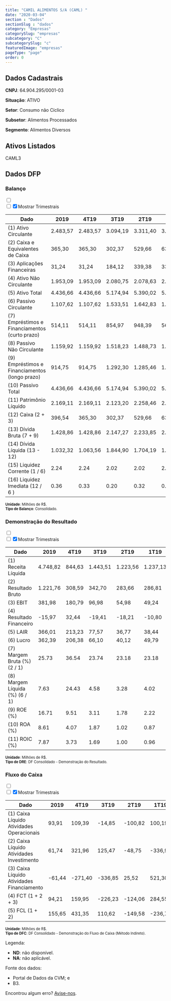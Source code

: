 ```yaml
---  
title: "CAMIL ALIMENTOS S/A (CAML) "  
date: "2020-03-04"  
section : "Dados"  
sectionSlug : "dados"  
category: "Empresas"  
categorySlug: "empresas"  
subcategory: "C"  
subcategorySlug: "c"  
featuredImage: "empresas"  
pageType: "page"  
order: 0  
---
```



## Dados Cadastrais


**CNPJ**: 64.904.295/0001-03

**Situação**: ATIVO

**Setor**: Consumo não Cíclico

**Subsetor**: Alimentos Processados

**Segmento**: Alimentos Diversos


## Ativos Listados


CAML3 


## Dados DFP

### Balanço
  
<input type='checkbox' class='toggleCommand' id='toggleBalanco' name='toggleBalanco'>  
<div class='filter-group-balanco'>  
<div class='check_button_balanco'>  
<label for='toggleBalanco'>  
<input type='checkbox' data-filter-col='trimBalanco'><input type='checkbox' data-filter-col='trimBalanco' checked><span>Mostrar Trimestrais</span>  
</label>  
</div>  
</div>  
<div class='overflow balancoTableWrapper'>  
<table class='balancoTable'>  
<thead>  
<tr>  
<th class='dataHeader fixedLeftColumn'>Dado</th>  
<th>2019</th>  
<th class='trimHeader' data-col='trimBalanco'>4T19</th>  
<th class='trimHeader' data-col='trimBalanco'>3T19</th>  
<th class='trimHeader' data-col='trimBalanco'>2T19</th>  
<th class='trimHeader' data-col='trimBalanco'>1T19</th>  
<th>2018</th>  
<th class='trimHeader' data-col='trimBalanco'>4T18</th>  
<th class='trimHeader' data-col='trimBalanco'>3T18</th>  
<th class='trimHeader' data-col='trimBalanco'>2T18</th>  
<th class='trimHeader' data-col='trimBalanco'>1T18</th>  
<th>2017</th>  
<th class='trimHeader' data-col='trimBalanco'>4T17</th>  
<th class='trimHeader' data-col='trimBalanco'>3T17</th>  
<th class='trimHeader' data-col='trimBalanco'>2T17</th>  
<th class='trimHeader' data-col='trimBalanco'>1T17</th>  
<th>2016</th>  
<th class='trimHeader' data-col='trimBalanco'>4T16</th>  
<th class='trimHeader' data-col='trimBalanco'>3T16</th>  
<th class='trimHeader' data-col='trimBalanco'>2T16</th>  
<th class='trimHeader' data-col='trimBalanco'>1T16</th>  
</tr>  
</thead>  
<tbody>  
<tr>  
<td class='leftAlignCell rowDescription fixedLeftColumn'>(1) Ativo Circulante</td>  
<td>2.483,57</td>  
<td data-col='trimBalanco' class='trimData'>2.483,57</td>  
<td data-col='trimBalanco' class='trimData'>3.094,19</td>  
<td data-col='trimBalanco' class='trimData'>3.311,40</td>  
<td data-col='trimBalanco' class='trimData'>3.604,43</td>  
<td>2.291,11</td>  
<td data-col='trimBalanco' class='trimData'>2.291,11</td>  
<td data-col='trimBalanco' class='trimData'>2.769,37</td>  
<td data-col='trimBalanco' class='trimData'>2.797,39</td>  
<td data-col='trimBalanco' class='trimData'>2.868,59</td>  
<td>2.379,83</td>  
<td data-col='trimBalanco' class='trimData'>2.379,83</td>  
<td data-col='trimBalanco' class='trimData'>2.206,25</td>  
<td data-col='trimBalanco' class='trimData'>2.331,31</td>  
<td data-col='trimBalanco' class='trimData'>2.489,29</td>  
<td>ND</td>  
<td data-col='trimBalanco' class='trimData'>ND</td>  
<td data-col='trimBalanco' class='trimData'>2.379,83</td>  
<td data-col='trimBalanco' class='trimData'>2.379,83</td>  
<td data-col='trimBalanco' class='trimData'>2.379,83</td>  
</tr>  
<tr>  
<td class='leftAlignCell rowDescription fixedLeftColumn'>(2) Caixa e Equivalentes de Caixa</td>  
<td>365,30</td>  
<td data-col='trimBalanco' class='trimData'>365,30</td>  
<td data-col='trimBalanco' class='trimData'>302,37</td>  
<td data-col='trimBalanco' class='trimData'>529,66</td>  
<td data-col='trimBalanco' class='trimData'>630,72</td>  
<td>276,47</td>  
<td data-col='trimBalanco' class='trimData'>276,47</td>  
<td data-col='trimBalanco' class='trimData'>222,63</td>  
<td data-col='trimBalanco' class='trimData'>369,10</td>  
<td data-col='trimBalanco' class='trimData'>572,27</td>  
<td>139,70</td>  
<td data-col='trimBalanco' class='trimData'>139,70</td>  
<td data-col='trimBalanco' class='trimData'>187,43</td>  
<td data-col='trimBalanco' class='trimData'>202,19</td>  
<td data-col='trimBalanco' class='trimData'>268,62</td>  
<td>ND</td>  
<td data-col='trimBalanco' class='trimData'>ND</td>  
<td data-col='trimBalanco' class='trimData'>139,70</td>  
<td data-col='trimBalanco' class='trimData'>139,70</td>  
<td data-col='trimBalanco' class='trimData'>139,70</td>  
</tr>  
<tr>  
<td class='leftAlignCell rowDescription fixedLeftColumn'>(3) Aplicações Financeiras</td>  
<td>31,24</td>  
<td data-col='trimBalanco' class='trimData'>31,24</td>  
<td data-col='trimBalanco' class='trimData'>184,12</td>  
<td data-col='trimBalanco' class='trimData'>339,38</td>  
<td data-col='trimBalanco' class='trimData'>334,98</td>  
<td>406,31</td>  
<td data-col='trimBalanco' class='trimData'>406,31</td>  
<td data-col='trimBalanco' class='trimData'>238,61</td>  
<td data-col='trimBalanco' class='trimData'>296,80</td>  
<td data-col='trimBalanco' class='trimData'>153,38</td>  
<td>470,68</td>  
<td data-col='trimBalanco' class='trimData'>470,68</td>  
<td data-col='trimBalanco' class='trimData'>204,55</td>  
<td data-col='trimBalanco' class='trimData'>184,71</td>  
<td data-col='trimBalanco' class='trimData'>21,76</td>  
<td>ND</td>  
<td data-col='trimBalanco' class='trimData'>ND</td>  
<td data-col='trimBalanco' class='trimData'>470,68</td>  
<td data-col='trimBalanco' class='trimData'>470,68</td>  
<td data-col='trimBalanco' class='trimData'>470,68</td>  
</tr>  
<tr>  
<td class='leftAlignCell rowDescription fixedLeftColumn'>(4) Ativo Não Circulante</td>  
<td>1.953,09</td>  
<td data-col='trimBalanco' class='trimData'>1.953,09</td>  
<td data-col='trimBalanco' class='trimData'>2.080,75</td>  
<td data-col='trimBalanco' class='trimData'>2.078,63</td>  
<td data-col='trimBalanco' class='trimData'>2.047,11</td>  
<td>1.490,06</td>  
<td data-col='trimBalanco' class='trimData'>1.490,06</td>  
<td data-col='trimBalanco' class='trimData'>1.547,90</td>  
<td data-col='trimBalanco' class='trimData'>1.597,35</td>  
<td data-col='trimBalanco' class='trimData'>1.558,60</td>  
<td>1.450,81</td>  
<td data-col='trimBalanco' class='trimData'>1.450,81</td>  
<td data-col='trimBalanco' class='trimData'>1.463,20</td>  
<td data-col='trimBalanco' class='trimData'>1.451,73</td>  
<td data-col='trimBalanco' class='trimData'>1.455,63</td>  
<td>ND</td>  
<td data-col='trimBalanco' class='trimData'>ND</td>  
<td data-col='trimBalanco' class='trimData'>1.450,81</td>  
<td data-col='trimBalanco' class='trimData'>1.450,81</td>  
<td data-col='trimBalanco' class='trimData'>1.450,81</td>  
</tr>  
<tr>  
<td class='leftAlignCell rowDescription fixedLeftColumn'>(5) Ativo Total</td>  
<td>4.436,66</td>  
<td data-col='trimBalanco' class='trimData'>4.436,66</td>  
<td data-col='trimBalanco' class='trimData'>5.174,94</td>  
<td data-col='trimBalanco' class='trimData'>5.390,02</td>  
<td data-col='trimBalanco' class='trimData'>5.651,54</td>  
<td>3.781,17</td>  
<td data-col='trimBalanco' class='trimData'>3.781,17</td>  
<td data-col='trimBalanco' class='trimData'>4.317,28</td>  
<td data-col='trimBalanco' class='trimData'>4.394,73</td>  
<td data-col='trimBalanco' class='trimData'>4.427,18</td>  
<td>3.830,64</td>  
<td data-col='trimBalanco' class='trimData'>3.830,64</td>  
<td data-col='trimBalanco' class='trimData'>3.669,45</td>  
<td data-col='trimBalanco' class='trimData'>3.783,05</td>  
<td data-col='trimBalanco' class='trimData'>3.944,93</td>  
<td>ND</td>  
<td data-col='trimBalanco' class='trimData'>ND</td>  
<td data-col='trimBalanco' class='trimData'>3.830,64</td>  
<td data-col='trimBalanco' class='trimData'>3.830,64</td>  
<td data-col='trimBalanco' class='trimData'>3.830,64</td>  
</tr>  
<tr>  
<td class='leftAlignCell rowDescription fixedLeftColumn'>(6) Passivo Circulante</td>  
<td>1.107,62</td>  
<td data-col='trimBalanco' class='trimData'>1.107,62</td>  
<td data-col='trimBalanco' class='trimData'>1.533,51</td>  
<td data-col='trimBalanco' class='trimData'>1.642,83</td>  
<td data-col='trimBalanco' class='trimData'>1.652,74</td>  
<td>659,79</td>  
<td data-col='trimBalanco' class='trimData'>659,79</td>  
<td data-col='trimBalanco' class='trimData'>920,33</td>  
<td data-col='trimBalanco' class='trimData'>1.043,07</td>  
<td data-col='trimBalanco' class='trimData'>1.198,17</td>  
<td>1.410,37</td>  
<td data-col='trimBalanco' class='trimData'>1.410,37</td>  
<td data-col='trimBalanco' class='trimData'>669,40</td>  
<td data-col='trimBalanco' class='trimData'>1.038,04</td>  
<td data-col='trimBalanco' class='trimData'>1.623,65</td>  
<td>ND</td>  
<td data-col='trimBalanco' class='trimData'>ND</td>  
<td data-col='trimBalanco' class='trimData'>1.410,37</td>  
<td data-col='trimBalanco' class='trimData'>1.410,37</td>  
<td data-col='trimBalanco' class='trimData'>1.410,37</td>  
</tr>  
<tr>  
<td class='leftAlignCell rowDescription fixedLeftColumn'>(7) Empréstimos e Financiamentos (curto prazo)</td>  
<td>514,11</td>  
<td data-col='trimBalanco' class='trimData'>514,11</td>  
<td data-col='trimBalanco' class='trimData'>854,97</td>  
<td data-col='trimBalanco' class='trimData'>948,39</td>  
<td data-col='trimBalanco' class='trimData'>569,52</td>  
<td>159,88</td>  
<td data-col='trimBalanco' class='trimData'>159,88</td>  
<td data-col='trimBalanco' class='trimData'>275,90</td>  
<td data-col='trimBalanco' class='trimData'>362,23</td>  
<td data-col='trimBalanco' class='trimData'>229,77</td>  
<td>780,17</td>  
<td data-col='trimBalanco' class='trimData'>780,17</td>  
<td data-col='trimBalanco' class='trimData'>179,31</td>  
<td data-col='trimBalanco' class='trimData'>471,48</td>  
<td data-col='trimBalanco' class='trimData'>608,40</td>  
<td>ND</td>  
<td data-col='trimBalanco' class='trimData'>ND</td>  
<td data-col='trimBalanco' class='trimData'>780,17</td>  
<td data-col='trimBalanco' class='trimData'>780,17</td>  
<td data-col='trimBalanco' class='trimData'>780,17</td>  
</tr>  
<tr>  
<td class='leftAlignCell rowDescription fixedLeftColumn'>(8) Passivo Não Circulante</td>  
<td>1.159,92</td>  
<td data-col='trimBalanco' class='trimData'>1.159,92</td>  
<td data-col='trimBalanco' class='trimData'>1.518,23</td>  
<td data-col='trimBalanco' class='trimData'>1.488,73</td>  
<td data-col='trimBalanco' class='trimData'>1.760,02</td>  
<td>1.300,29</td>  
<td data-col='trimBalanco' class='trimData'>1.300,29</td>  
<td data-col='trimBalanco' class='trimData'>1.305,76</td>  
<td data-col='trimBalanco' class='trimData'>1.309,09</td>  
<td data-col='trimBalanco' class='trimData'>1.308,66</td>  
<td>1.059,55</td>  
<td data-col='trimBalanco' class='trimData'>1.059,55</td>  
<td data-col='trimBalanco' class='trimData'>1.179,04</td>  
<td data-col='trimBalanco' class='trimData'>1.369,06</td>  
<td data-col='trimBalanco' class='trimData'>979,78</td>  
<td>ND</td>  
<td data-col='trimBalanco' class='trimData'>ND</td>  
<td data-col='trimBalanco' class='trimData'>1.059,55</td>  
<td data-col='trimBalanco' class='trimData'>1.059,55</td>  
<td data-col='trimBalanco' class='trimData'>1.059,55</td>  
</tr>  
<tr>  
<td class='leftAlignCell rowDescription fixedLeftColumn'>(9) Empréstimos e Financiamentos (longo prazo)</td>  
<td>914,75</td>  
<td data-col='trimBalanco' class='trimData'>914,75</td>  
<td data-col='trimBalanco' class='trimData'>1.292,30</td>  
<td data-col='trimBalanco' class='trimData'>1.285,46</td>  
<td data-col='trimBalanco' class='trimData'>1.547,38</td>  
<td>1.125,81</td>  
<td data-col='trimBalanco' class='trimData'>1.125,81</td>  
<td data-col='trimBalanco' class='trimData'>1.110,05</td>  
<td data-col='trimBalanco' class='trimData'>1.129,02</td>  
<td data-col='trimBalanco' class='trimData'>1.132,80</td>  
<td>877,12</td>  
<td data-col='trimBalanco' class='trimData'>877,12</td>  
<td data-col='trimBalanco' class='trimData'>990,70</td>  
<td data-col='trimBalanco' class='trimData'>1.164,68</td>  
<td data-col='trimBalanco' class='trimData'>789,82</td>  
<td>ND</td>  
<td data-col='trimBalanco' class='trimData'>ND</td>  
<td data-col='trimBalanco' class='trimData'>877,12</td>  
<td data-col='trimBalanco' class='trimData'>877,12</td>  
<td data-col='trimBalanco' class='trimData'>877,12</td>  
</tr>  
<tr>  
<td class='leftAlignCell rowDescription fixedLeftColumn'>(10) Passivo Total</td>  
<td>4.436,66</td>  
<td data-col='trimBalanco' class='trimData'>4.436,66</td>  
<td data-col='trimBalanco' class='trimData'>5.174,94</td>  
<td data-col='trimBalanco' class='trimData'>5.390,02</td>  
<td data-col='trimBalanco' class='trimData'>5.651,54</td>  
<td>3.781,17</td>  
<td data-col='trimBalanco' class='trimData'>3.781,17</td>  
<td data-col='trimBalanco' class='trimData'>4.317,28</td>  
<td data-col='trimBalanco' class='trimData'>4.394,73</td>  
<td data-col='trimBalanco' class='trimData'>4.427,18</td>  
<td>3.830,64</td>  
<td data-col='trimBalanco' class='trimData'>3.830,64</td>  
<td data-col='trimBalanco' class='trimData'>3.669,45</td>  
<td data-col='trimBalanco' class='trimData'>3.783,05</td>  
<td data-col='trimBalanco' class='trimData'>3.944,93</td>  
<td>ND</td>  
<td data-col='trimBalanco' class='trimData'>ND</td>  
<td data-col='trimBalanco' class='trimData'>3.830,64</td>  
<td data-col='trimBalanco' class='trimData'>3.830,64</td>  
<td data-col='trimBalanco' class='trimData'>3.830,64</td>  
</tr>  
<tr>  
<td class='leftAlignCell rowDescription fixedLeftColumn'>(11) Patrimônio Líquido</td>  
<td>2.169,11</td>  
<td data-col='trimBalanco' class='trimData'>2.169,11</td>  
<td data-col='trimBalanco' class='trimData'>2.123,20</td>  
<td data-col='trimBalanco' class='trimData'>2.258,46</td>  
<td data-col='trimBalanco' class='trimData'>2.238,77</td>  
<td>1.821,10</td>  
<td data-col='trimBalanco' class='trimData'>1.821,10</td>  
<td data-col='trimBalanco' class='trimData'>2.091,19</td>  
<td data-col='trimBalanco' class='trimData'>2.042,57</td>  
<td data-col='trimBalanco' class='trimData'>1.920,36</td>  
<td>1.360,72</td>  
<td data-col='trimBalanco' class='trimData'>1.360,72</td>  
<td data-col='trimBalanco' class='trimData'>1.821,01</td>  
<td data-col='trimBalanco' class='trimData'>1.375,95</td>  
<td data-col='trimBalanco' class='trimData'>1.341,49</td>  
<td>ND</td>  
<td data-col='trimBalanco' class='trimData'>ND</td>  
<td data-col='trimBalanco' class='trimData'>1.360,72</td>  
<td data-col='trimBalanco' class='trimData'>1.360,72</td>  
<td data-col='trimBalanco' class='trimData'>1.360,72</td>  
</tr>  
<tr>  
<td class='leftAlignCell rowDescription fixedLeftColumn'>(12) Caixa (2 + 3)</td>  
<td class='positiveNumber'>396,54</td>  
<td class='positiveNumber trimData' data-col='trimBalanco'>365,30</td>  
<td class='positiveNumber trimData' data-col='trimBalanco'>302,37</td>  
<td class='positiveNumber trimData' data-col='trimBalanco'>529,66</td>  
<td class='positiveNumber trimData' data-col='trimBalanco'>630,72</td>  
<td class='positiveNumber'>682,77</td>  
<td class='positiveNumber trimData' data-col='trimBalanco'>276,47</td>  
<td class='positiveNumber trimData' data-col='trimBalanco'>222,63</td>  
<td class='positiveNumber trimData' data-col='trimBalanco'>369,10</td>  
<td class='positiveNumber trimData' data-col='trimBalanco'>572,27</td>  
<td class='positiveNumber'>610,38</td>  
<td class='positiveNumber trimData' data-col='trimBalanco'>139,70</td>  
<td class='positiveNumber trimData' data-col='trimBalanco'>187,43</td>  
<td class='positiveNumber trimData' data-col='trimBalanco'>202,19</td>  
<td class='positiveNumber trimData' data-col='trimBalanco'>268,62</td>  
<td>ND</td>  
<td data-col='trimBalanco' class='trimData'>ND</td>  
<td class='positiveNumber trimData' data-col='trimBalanco'>139,70</td>  
<td class='positiveNumber trimData' data-col='trimBalanco'>139,70</td>  
<td class='positiveNumber trimData' data-col='trimBalanco'>139,70</td>  
</tr>  
<tr>  
<td class='leftAlignCell rowDescription fixedLeftColumn'>(13) Dívida Bruta (7 + 9)</td>  
<td class='negativeNumber'>1.428,86</td>  
<td class='negativeNumber trimData' data-col='trimBalanco'>1.428,86</td>  
<td class='negativeNumber trimData' data-col='trimBalanco'>2.147,27</td>  
<td class='negativeNumber trimData' data-col='trimBalanco'>2.233,85</td>  
<td class='negativeNumber trimData' data-col='trimBalanco'>2.116,90</td>  
<td class='negativeNumber'>1.285,69</td>  
<td class='negativeNumber trimData' data-col='trimBalanco'>1.285,69</td>  
<td class='negativeNumber trimData' data-col='trimBalanco'>1.385,96</td>  
<td class='negativeNumber trimData' data-col='trimBalanco'>1.491,26</td>  
<td class='negativeNumber trimData' data-col='trimBalanco'>1.362,57</td>  
<td class='negativeNumber'>1.657,29</td>  
<td class='negativeNumber trimData' data-col='trimBalanco'>1.657,29</td>  
<td class='negativeNumber trimData' data-col='trimBalanco'>1.170,01</td>  
<td class='negativeNumber trimData' data-col='trimBalanco'>1.636,16</td>  
<td class='negativeNumber trimData' data-col='trimBalanco'>1.398,22</td>  
<td>ND</td>  
<td data-col='trimBalanco' class='trimData'>ND</td>  
<td class='negativeNumber trimData' data-col='trimBalanco'>1.657,29</td>  
<td class='negativeNumber trimData' data-col='trimBalanco'>1.657,29</td>  
<td class='negativeNumber trimData' data-col='trimBalanco'>1.657,29</td>  
</tr>  
<tr>  
<td class='leftAlignCell rowDescription fixedLeftColumn'>(14) Dívida Líquida  (13 - 12)</td>  
<td class='negativeNumber'>1.032,32</td>  
<td class='negativeNumber trimData' data-col='trimBalanco'>1.063,56</td>  
<td class='negativeNumber trimData' data-col='trimBalanco'>1.844,90</td>  
<td class='negativeNumber trimData' data-col='trimBalanco'>1.704,19</td>  
<td class='negativeNumber trimData' data-col='trimBalanco'>1.486,18</td>  
<td class='negativeNumber'>602,92</td>  
<td class='negativeNumber trimData' data-col='trimBalanco'>1.009,22</td>  
<td class='negativeNumber trimData' data-col='trimBalanco'>1.163,32</td>  
<td class='negativeNumber trimData' data-col='trimBalanco'>1.122,15</td>  
<td class='negativeNumber trimData' data-col='trimBalanco'>790,30</td>  
<td class='negativeNumber'>1.046,91</td>  
<td class='negativeNumber trimData' data-col='trimBalanco'>1.517,59</td>  
<td class='negativeNumber trimData' data-col='trimBalanco'>982,57</td>  
<td class='negativeNumber trimData' data-col='trimBalanco'>1.433,98</td>  
<td class='negativeNumber trimData' data-col='trimBalanco'>1.129,60</td>  
<td>ND</td>  
<td data-col='trimBalanco' class='trimData'>ND</td>  
<td class='negativeNumber trimData' data-col='trimBalanco'>1.517,59</td>  
<td class='negativeNumber trimData' data-col='trimBalanco'>1.517,59</td>  
<td class='negativeNumber trimData' data-col='trimBalanco'>1.517,59</td>  
</tr>  
<tr>  
<td class='leftAlignCell rowDescription fixedLeftColumn'>(15) Liquidez Corrente (1 / 6)</td>  
<td>2.24</td>  
<td data-col='trimBalanco' class='trimData'>2.24</td>  
<td data-col='trimBalanco' class='trimData'>2.02</td>  
<td data-col='trimBalanco' class='trimData'>2.02</td>  
<td data-col='trimBalanco' class='trimData'>2.18</td>  
<td>3.47</td>  
<td data-col='trimBalanco' class='trimData'>3.47</td>  
<td data-col='trimBalanco' class='trimData'>3.01</td>  
<td data-col='trimBalanco' class='trimData'>2.68</td>  
<td data-col='trimBalanco' class='trimData'>2.39</td>  
<td>1.69</td>  
<td data-col='trimBalanco' class='trimData'>1.69</td>  
<td data-col='trimBalanco' class='trimData'>3.30</td>  
<td data-col='trimBalanco' class='trimData'>2.25</td>  
<td data-col='trimBalanco' class='trimData'>1.53</td>  
<td>ND</td>  
<td data-col='trimBalanco' class='trimData'>ND</td>  
<td data-col='trimBalanco' class='trimData'>1.69</td>  
<td data-col='trimBalanco' class='trimData'>1.69</td>  
<td data-col='trimBalanco' class='trimData'>1.69</td>  
</tr>  
<tr>  
<td class='leftAlignCell rowDescription fixedLeftColumn'>(16) Liquidez Imediata  (12 / 6 )</td>  
<td>0.36</td>  
<td data-col='trimBalanco' class='trimData'>0.33</td>  
<td data-col='trimBalanco' class='trimData'>0.20</td>  
<td data-col='trimBalanco' class='trimData'>0.32</td>  
<td data-col='trimBalanco' class='trimData'>0.38</td>  
<td>1.03</td>  
<td data-col='trimBalanco' class='trimData'>0.42</td>  
<td data-col='trimBalanco' class='trimData'>0.24</td>  
<td data-col='trimBalanco' class='trimData'>0.35</td>  
<td data-col='trimBalanco' class='trimData'>0.48</td>  
<td>0.43</td>  
<td data-col='trimBalanco' class='trimData'>0.10</td>  
<td data-col='trimBalanco' class='trimData'>0.28</td>  
<td data-col='trimBalanco' class='trimData'>0.19</td>  
<td data-col='trimBalanco' class='trimData'>0.17</td>  
<td>ND</td>  
<td data-col='trimBalanco' class='trimData'>ND</td>  
<td data-col='trimBalanco' class='trimData'>0.10</td>  
<td data-col='trimBalanco' class='trimData'>0.10</td>  
<td data-col='trimBalanco' class='trimData'>0.10</td>  
</tr>  
</tbody>  
</table>  
</div>  
<p style='font-size:0.7rem; margin:0px;'><strong>Unidade</strong>: Milhões de R$.</p>  
<p style='font-size:0.7rem; margin:0px;'><strong>Tipo de Balanço</strong>: Consolidado.</p>


### Demonstração do Resultado
  
<input type='checkbox' class='toggleCommand' id='toggleDRE' name='toggleDRE'>  
<div class='filter-group-dre'>  
<div class='check_button_dre'>  
<label for='toggleDRE'>  
<input type='checkbox' data-filter-col='trimDRE'><input type='checkbox' data-filter-col='trimDRE' checked><span>Mostrar Trimestrais</span>  
</label>  
</div>  
</div>  
<div class='overflow balancoTableWrapper'>  
<table class='balancoTable'>  
<thead>  
<tr>  
<th class='dataHeader fixedLeftColumn'>Dado</th>  
<th>2019</th>  
<th class='trimHeader' data-col='trimDRE'>4T19</th>  
<th class='trimHeader' data-col='trimDRE'>3T19</th>  
<th class='trimHeader' data-col='trimDRE'>2T19</th>  
<th class='trimHeader' data-col='trimDRE'>1T19</th>  
<th>2018</th>  
<th class='trimHeader' data-col='trimDRE'>4T18</th>  
<th class='trimHeader' data-col='trimDRE'>3T18</th>  
<th class='trimHeader' data-col='trimDRE'>2T18</th>  
<th class='trimHeader' data-col='trimDRE'>1T18</th>  
<th>2017</th>  
<th class='trimHeader' data-col='trimDRE'>4T17</th>  
<th class='trimHeader' data-col='trimDRE'>3T17</th>  
<th class='trimHeader' data-col='trimDRE'>2T17</th>  
<th class='trimHeader' data-col='trimDRE'>1T17</th>  
<th>2016</th>  
<th class='trimHeader' data-col='trimDRE'>4T16</th>  
<th class='trimHeader' data-col='trimDRE'>3T16</th>  
<th class='trimHeader' data-col='trimDRE'>2T16</th>  
<th class='trimHeader' data-col='trimDRE'>1T16</th>  
</tr>  
</thead>  
<tbody>  
<tr>  
<td class='leftAlignCell rowDescription fixedLeftColumn'>(1) Receita Líquida</td>  
<td>4.748,82</td>  
<td data-col='trimDRE' class='trimData' >844,63</td>  
<td data-col='trimDRE' class='trimData' >1.443,51</td>  
<td data-col='trimDRE' class='trimData' >1.223,56</td>  
<td data-col='trimDRE' class='trimData' >1.237,13</td>  
<td>4.662,94</td>  
<td data-col='trimDRE' class='trimData' >1.246,10</td>  
<td data-col='trimDRE' class='trimData' >1.266,84</td>  
<td data-col='trimDRE' class='trimData' >1.145,64</td>  
<td data-col='trimDRE' class='trimData' >1.004,36</td>  
<td>4.947,73</td>  
<td data-col='trimDRE' class='trimData' >1.401,12</td>  
<td data-col='trimDRE' class='trimData' >1.159,16</td>  
<td data-col='trimDRE' class='trimData' >1.161,88</td>  
<td data-col='trimDRE' class='trimData' >1.225,56</td>  
<td>4.228,95</td>  
<td data-col='trimDRE' class='trimData' >543,53</td>  
<td data-col='trimDRE' class='trimData' >1.276,13</td>  
<td data-col='trimDRE' class='trimData' >1.273,07</td>  
<td data-col='trimDRE' class='trimData' >1.136,22</td>  
</tr>  
<tr>  
<td class='leftAlignCell rowDescription fixedLeftColumn'>(2) Resultado Bruto</td>  
<td class='positiveNumberGreen'>1.221,76</td>  
<td data-col='trimDRE' class='trimData positiveNumberGreen' >308,59</td>  
<td data-col='trimDRE' class='trimData positiveNumberGreen' >342,70</td>  
<td data-col='trimDRE' class='trimData positiveNumberGreen' >283,66</td>  
<td data-col='trimDRE' class='trimData positiveNumberGreen' >286,81</td>  
<td class='positiveNumberGreen'>1.150,47</td>  
<td data-col='trimDRE' class='trimData positiveNumberGreen' >251,12</td>  
<td data-col='trimDRE' class='trimData positiveNumberGreen' >319,94</td>  
<td data-col='trimDRE' class='trimData positiveNumberGreen' >316,14</td>  
<td data-col='trimDRE' class='trimData positiveNumberGreen' >263,28</td>  
<td class='positiveNumberGreen'>1.221,14</td>  
<td data-col='trimDRE' class='trimData positiveNumberGreen' >355,54</td>  
<td data-col='trimDRE' class='trimData positiveNumberGreen' >285,94</td>  
<td data-col='trimDRE' class='trimData positiveNumberGreen' >282,25</td>  
<td data-col='trimDRE' class='trimData positiveNumberGreen' >297,40</td>  
<td class='positiveNumberGreen'>1.034,15</td>  
<td data-col='trimDRE' class='trimData positiveNumberGreen' >93,42</td>  
<td data-col='trimDRE' class='trimData positiveNumberGreen' >293,95</td>  
<td data-col='trimDRE' class='trimData positiveNumberGreen' >352,93</td>  
<td data-col='trimDRE' class='trimData positiveNumberGreen' >293,86</td>  
</tr>  
<tr>  
<td class='leftAlignCell rowDescription fixedLeftColumn'>(3) EBIT</td>  
<td class='positiveNumberGreen'>381,98</td>  
<td data-col='trimDRE' class='trimData positiveNumberGreen' >180,79</td>  
<td data-col='trimDRE' class='trimData positiveNumberGreen' >96,98</td>  
<td data-col='trimDRE' class='trimData positiveNumberGreen' >54,98</td>  
<td data-col='trimDRE' class='trimData positiveNumberGreen' >49,24</td>  
<td class='positiveNumberGreen'>399,57</td>  
<td data-col='trimDRE' class='trimData positiveNumberGreen' >105,60</td>  
<td data-col='trimDRE' class='trimData positiveNumberGreen' >127,70</td>  
<td data-col='trimDRE' class='trimData positiveNumberGreen' >108,97</td>  
<td data-col='trimDRE' class='trimData positiveNumberGreen' >57,29</td>  
<td class='positiveNumberGreen'>460,39</td>  
<td data-col='trimDRE' class='trimData positiveNumberGreen' >156,92</td>  
<td data-col='trimDRE' class='trimData positiveNumberGreen' >105,66</td>  
<td data-col='trimDRE' class='trimData positiveNumberGreen' >91,75</td>  
<td data-col='trimDRE' class='trimData positiveNumberGreen' >106,05</td>  
<td class='positiveNumberGreen'>337,16</td>  
<td data-col='trimDRE' class='trimData negativeNumber' >-46,28</td>  
<td data-col='trimDRE' class='trimData positiveNumberGreen' >124,46</td>  
<td data-col='trimDRE' class='trimData positiveNumberGreen' >155,61</td>  
<td data-col='trimDRE' class='trimData positiveNumberGreen' >103,37</td>  
</tr>  
<tr>  
<td class='leftAlignCell rowDescription fixedLeftColumn'>(4) Resultado Financeiro</td>  
<td class='negativeNumber'>-15,97</td>  
<td data-col='trimDRE' class='trimData positiveNumberGreen' >32,44</td>  
<td data-col='trimDRE' class='trimData negativeNumber' >-19,41</td>  
<td data-col='trimDRE' class='trimData negativeNumber' >-18,21</td>  
<td data-col='trimDRE' class='trimData negativeNumber' >-10,80</td>  
<td class='negativeNumber'>-74,40</td>  
<td data-col='trimDRE' class='trimData negativeNumber' >-75,05</td>  
<td data-col='trimDRE' class='trimData positiveNumberGreen' >18,81</td>  
<td data-col='trimDRE' class='trimData negativeNumber' >-6,14</td>  
<td data-col='trimDRE' class='trimData negativeNumber' >-12,02</td>  
<td class='negativeNumber'>-158,01</td>  
<td data-col='trimDRE' class='trimData negativeNumber' >-96,63</td>  
<td data-col='trimDRE' class='trimData negativeNumber' >-12,56</td>  
<td data-col='trimDRE' class='trimData negativeNumber' >-26,03</td>  
<td data-col='trimDRE' class='trimData negativeNumber' >-22,80</td>  
<td class='negativeNumber'>-155,94</td>  
<td data-col='trimDRE' class='trimData negativeNumber' >-37,26</td>  
<td data-col='trimDRE' class='trimData negativeNumber' >-33,32</td>  
<td data-col='trimDRE' class='trimData negativeNumber' >-52,66</td>  
<td data-col='trimDRE' class='trimData negativeNumber' >-32,71</td>  
</tr>  
<tr>  
<td class='leftAlignCell rowDescription fixedLeftColumn'>(5) LAIR</td>  
<td class='positiveNumberGreen'>366,01</td>  
<td data-col='trimDRE' class='trimData positiveNumberGreen' >213,23</td>  
<td data-col='trimDRE' class='trimData positiveNumberGreen' >77,57</td>  
<td data-col='trimDRE' class='trimData positiveNumberGreen' >36,77</td>  
<td data-col='trimDRE' class='trimData positiveNumberGreen' >38,44</td>  
<td class='positiveNumberGreen'>325,17</td>  
<td data-col='trimDRE' class='trimData positiveNumberGreen' >30,55</td>  
<td data-col='trimDRE' class='trimData positiveNumberGreen' >146,51</td>  
<td data-col='trimDRE' class='trimData positiveNumberGreen' >102,83</td>  
<td data-col='trimDRE' class='trimData positiveNumberGreen' >45,28</td>  
<td class='positiveNumberGreen'>302,38</td>  
<td data-col='trimDRE' class='trimData positiveNumberGreen' >60,29</td>  
<td data-col='trimDRE' class='trimData positiveNumberGreen' >93,11</td>  
<td data-col='trimDRE' class='trimData positiveNumberGreen' >65,72</td>  
<td data-col='trimDRE' class='trimData positiveNumberGreen' >83,25</td>  
<td class='positiveNumberGreen'>181,21</td>  
<td data-col='trimDRE' class='trimData negativeNumber' >-83,54</td>  
<td data-col='trimDRE' class='trimData positiveNumberGreen' >91,14</td>  
<td data-col='trimDRE' class='trimData positiveNumberGreen' >102,96</td>  
<td data-col='trimDRE' class='trimData positiveNumberGreen' >70,66</td>  
</tr>  
<tr>  
<td class='leftAlignCell rowDescription fixedLeftColumn'>(6) Lucro</td>  
<td class='positiveNumberGreen'>362,39</td>  
<td data-col='trimDRE' class='trimData positiveNumberGreen' >206,38</td>  
<td data-col='trimDRE' class='trimData positiveNumberGreen' >66,10</td>  
<td data-col='trimDRE' class='trimData positiveNumberGreen' >40,12</td>  
<td data-col='trimDRE' class='trimData positiveNumberGreen' >49,79</td>  
<td class='positiveNumberGreen'>250,66</td>  
<td data-col='trimDRE' class='trimData negativeNumber' >-11,26</td>  
<td data-col='trimDRE' class='trimData positiveNumberGreen' >150,29</td>  
<td data-col='trimDRE' class='trimData positiveNumberGreen' >79,07</td>  
<td data-col='trimDRE' class='trimData positiveNumberGreen' >32,56</td>  
<td class='positiveNumberGreen'>201,53</td>  
<td data-col='trimDRE' class='trimData positiveNumberGreen' >28,11</td>  
<td data-col='trimDRE' class='trimData positiveNumberGreen' >71,91</td>  
<td data-col='trimDRE' class='trimData positiveNumberGreen' >40,32</td>  
<td data-col='trimDRE' class='trimData positiveNumberGreen' >61,20</td>  
<td class='positiveNumberGreen'>110,78</td>  
<td data-col='trimDRE' class='trimData negativeNumber' >-70,79</td>  
<td data-col='trimDRE' class='trimData positiveNumberGreen' >67,19</td>  
<td data-col='trimDRE' class='trimData positiveNumberGreen' >63,54</td>  
<td data-col='trimDRE' class='trimData positiveNumberGreen' >50,83</td>  
</tr>  
<tr>  
<td class='leftAlignCell rowDescription fixedLeftColumn'>(7) Margem Bruta (%) (2 / 1)</td>  
<td>25.73</td>  
<td data-col='trimDRE' class='trimData'>36.54</td>  
<td data-col='trimDRE' class='trimData'>23.74</td>  
<td data-col='trimDRE' class='trimData'>23.18</td>  
<td data-col='trimDRE' class='trimData'>23.18</td>  
<td>24.67</td>  
<td data-col='trimDRE' class='trimData'>20.15</td>  
<td data-col='trimDRE' class='trimData'>25.25</td>  
<td data-col='trimDRE' class='trimData'>27.59</td>  
<td data-col='trimDRE' class='trimData'>26.21</td>  
<td>24.68</td>  
<td data-col='trimDRE' class='trimData'>25.38</td>  
<td data-col='trimDRE' class='trimData'>24.67</td>  
<td data-col='trimDRE' class='trimData'>24.29</td>  
<td data-col='trimDRE' class='trimData'>24.27</td>  
<td>24.45</td>  
<td data-col='trimDRE' class='trimData'>17.19</td>  
<td data-col='trimDRE' class='trimData'>23.03</td>  
<td data-col='trimDRE' class='trimData'>27.72</td>  
<td data-col='trimDRE' class='trimData'>25.86</td>  
</tr>  
<tr>  
<td class='leftAlignCell rowDescription fixedLeftColumn'>(8) Margem Líquida (%) (6 / 1)</td>  
<td>7.63</td>  
<td data-col='trimDRE' class='trimData'>24.43</td>  
<td data-col='trimDRE' class='trimData'>4.58</td>  
<td data-col='trimDRE' class='trimData'>3.28</td>  
<td data-col='trimDRE' class='trimData'>4.02</td>  
<td>5.38</td>  
<td data-col='trimDRE' class='trimData'>NA</td>  
<td data-col='trimDRE' class='trimData'>11.86</td>  
<td data-col='trimDRE' class='trimData'>6.90</td>  
<td data-col='trimDRE' class='trimData'>3.24</td>  
<td>4.07</td>  
<td data-col='trimDRE' class='trimData'>2.01</td>  
<td data-col='trimDRE' class='trimData'>6.20</td>  
<td data-col='trimDRE' class='trimData'>3.47</td>  
<td data-col='trimDRE' class='trimData'>4.99</td>  
<td>2.62</td>  
<td data-col='trimDRE' class='trimData'>NA</td>  
<td data-col='trimDRE' class='trimData'>5.27</td>  
<td data-col='trimDRE' class='trimData'>4.99</td>  
<td data-col='trimDRE' class='trimData'>4.47</td>  
</tr>  
<tr>  
<td class='leftAlignCell rowDescription fixedLeftColumn'>(9) ROE (%)</td>  
<td>16.71</td>  
<td data-col='trimDRE' class='trimData'>9.51</td>  
<td data-col='trimDRE' class='trimData'>3.11</td>  
<td data-col='trimDRE' class='trimData'>1.78</td>  
<td data-col='trimDRE' class='trimData'>2.22</td>  
<td>13.76</td>  
<td data-col='trimDRE' class='trimData'>NA</td>  
<td data-col='trimDRE' class='trimData'>7.19</td>  
<td data-col='trimDRE' class='trimData'>3.87</td>  
<td data-col='trimDRE' class='trimData'>1.70</td>  
<td>14.81</td>  
<td data-col='trimDRE' class='trimData'>2.07</td>  
<td data-col='trimDRE' class='trimData'>3.95</td>  
<td data-col='trimDRE' class='trimData'>2.93</td>  
<td data-col='trimDRE' class='trimData'>4.56</td>  
<td>ND</td>  
<td data-col='trimDRE' class='trimData'>ND</td>  
<td data-col='trimDRE' class='trimData'>4.94</td>  
<td data-col='trimDRE' class='trimData'>4.67</td>  
<td data-col='trimDRE' class='trimData'>3.74</td>  
</tr>  
<tr>  
<td class='leftAlignCell rowDescription fixedLeftColumn'>(10) ROA (%)</td>  
<td>8.61</td>  
<td data-col='trimDRE' class='trimData'>4.07</td>  
<td data-col='trimDRE' class='trimData'>1.87</td>  
<td data-col='trimDRE' class='trimData'>1.02</td>  
<td data-col='trimDRE' class='trimData'>0.87</td>  
<td>10.57</td>  
<td data-col='trimDRE' class='trimData'>2.79</td>  
<td data-col='trimDRE' class='trimData'>2.96</td>  
<td data-col='trimDRE' class='trimData'>2.48</td>  
<td data-col='trimDRE' class='trimData'>1.29</td>  
<td>12.02</td>  
<td data-col='trimDRE' class='trimData'>4.10</td>  
<td data-col='trimDRE' class='trimData'>2.88</td>  
<td data-col='trimDRE' class='trimData'>2.43</td>  
<td data-col='trimDRE' class='trimData'>2.69</td>  
<td>ND</td>  
<td data-col='trimDRE' class='trimData'>ND</td>  
<td data-col='trimDRE' class='trimData'>3.25</td>  
<td data-col='trimDRE' class='trimData'>4.06</td>  
<td data-col='trimDRE' class='trimData'>2.70</td>  
</tr>  
<tr>  
<td class='leftAlignCell rowDescription fixedLeftColumn'>(11) ROIC (%)</td>  
<td>7.87</td>  
<td data-col='trimDRE' class='trimData'>3.73</td>  
<td data-col='trimDRE' class='trimData'>1.69</td>  
<td data-col='trimDRE' class='trimData'>1.00</td>  
<td data-col='trimDRE' class='trimData'>0.96</td>  
<td>10.88</td>  
<td data-col='trimDRE' class='trimData'>2.88</td>  
<td data-col='trimDRE' class='trimData'>2.79</td>  
<td data-col='trimDRE' class='trimData'>2.51</td>  
<td data-col='trimDRE' class='trimData'>1.48</td>  
<td>12.62</td>  
<td data-col='trimDRE' class='trimData'>4.30</td>  
<td data-col='trimDRE' class='trimData'>2.68</td>  
<td data-col='trimDRE' class='trimData'>2.31</td>  
<td data-col='trimDRE' class='trimData'>2.86</td>  
<td>ND</td>  
<td data-col='trimDRE' class='trimData'>ND</td>  
<td data-col='trimDRE' class='trimData'>3.41</td>  
<td data-col='trimDRE' class='trimData'>4.27</td>  
<td data-col='trimDRE' class='trimData'>2.83</td>  
</tr>  
</tbody>  
</table>  
</div>  
<p style='font-size:0.7rem; margin:0px;'><strong>Unidade</strong>: Milhões de R$.</p>  
<p style='font-size:0.7rem; margin:0px;'><strong>Tipo de DRE</strong>: DF Consolidado - Demonstração do Resultado.</p>


### Fluxo do Caixa
  
<input type='checkbox' class='toggleCommand' id='toggleDFC' name='toggleDFC'>  
<div class='filter-group-dfc'>  
<div class='check_button_dfc'>  
<label for='toggleDFC'>  
<input type='checkbox' data-filter-col='trimDFC'><input type='checkbox' data-filter-col='trimDFC' checked><span>Mostrar Trimestrais</span>  
</label>  
</div>  
</div>  
<div class='overflow balancoTableWrapper'>  
<table class='balancoTable'>  
<thead>  
<tr>  
<th class='dataHeader fixedLeftColumn'>Dado</th>  
<th>2019</th>  
<th class='trimHeader' data-col='trimDFC'>4T19</th>  
<th class='trimHeader' data-col='trimDFC'>3T19</th>  
<th class='trimHeader' data-col='trimDFC'>2T19</th>  
<th class='trimHeader' data-col='trimDFC'>1T19</th>  
<th>2018</th>  
<th class='trimHeader' data-col='trimDFC'>4T18</th>  
<th class='trimHeader' data-col='trimDFC'>3T18</th>  
<th class='trimHeader' data-col='trimDFC'>2T18</th>  
<th class='trimHeader' data-col='trimDFC'>1T18</th>  
<th>2017</th>  
<th class='trimHeader' data-col='trimDFC'>4T17</th>  
<th class='trimHeader' data-col='trimDFC'>3T17</th>  
<th class='trimHeader' data-col='trimDFC'>2T17</th>  
<th class='trimHeader' data-col='trimDFC'>1T17</th>  
<th>2016</th>  
<th class='trimHeader' data-col='trimDFC'>4T16</th>  
<th class='trimHeader' data-col='trimDFC'>3T16</th>  
<th class='trimHeader' data-col='trimDFC'>2T16</th>  
<th class='trimHeader' data-col='trimDFC'>1T16</th>  
</tr>  
</thead>  
<tbody>  
<tr>  
<td class='leftAlignCell rowDescription fixedLeftColumn'>(1) Caixa Líquido Atividades Operacionais</td>  
<td>93,91</td>  
<td data-col='trimDFC' class='trimData' >109,39</td>  
<td data-col='trimDFC' class='trimData' >-14,85</td>  
<td data-col='trimDFC' class='trimData' >-100,82</td>  
<td data-col='trimDFC' class='trimData' >100,19</td>  
<td>488,02</td>  
<td data-col='trimDFC' class='trimData' >575,14</td>  
<td data-col='trimDFC' class='trimData' >-17,58</td>  
<td data-col='trimDFC' class='trimData' >-137,02</td>  
<td data-col='trimDFC' class='trimData' >67,49</td>  
<td>294,31</td>  
<td data-col='trimDFC' class='trimData' >101,29</td>  
<td data-col='trimDFC' class='trimData' >182,25</td>  
<td data-col='trimDFC' class='trimData' >-88,48</td>  
<td data-col='trimDFC' class='trimData' >99,25</td>  
<td>343,17</td>  
<td data-col='trimDFC' class='trimData' >302,33</td>  
<td data-col='trimDFC' class='trimData' >244,92</td>  
<td data-col='trimDFC' class='trimData' >-224,69</td>  
<td data-col='trimDFC' class='trimData' >20,60</td>  
</tr>  
<tr>  
<td class='leftAlignCell rowDescription fixedLeftColumn'>(2) Caixa Líquido Atividades Investimento</td>  
<td>61,74</td>  
<td data-col='trimDFC' class='trimData' >321,96</td>  
<td data-col='trimDFC' class='trimData' >125,47</td>  
<td data-col='trimDFC' class='trimData' >-48,75</td>  
<td data-col='trimDFC' class='trimData' >-336,94</td>  
<td>-31,37</td>  
<td data-col='trimDFC' class='trimData' >-99,28</td>  
<td data-col='trimDFC' class='trimData' >2,45</td>  
<td data-col='trimDFC' class='trimData' >-158,04</td>  
<td data-col='trimDFC' class='trimData' >223,50</td>  
<td>-546,74</td>  
<td data-col='trimDFC' class='trimData' >-744,91</td>  
<td data-col='trimDFC' class='trimData' >-42,87</td>  
<td data-col='trimDFC' class='trimData' >-194,85</td>  
<td data-col='trimDFC' class='trimData' >435,89</td>  
<td>-73,19</td>  
<td data-col='trimDFC' class='trimData' >75,94</td>  
<td data-col='trimDFC' class='trimData' >-73,99</td>  
<td data-col='trimDFC' class='trimData' >-54,16</td>  
<td data-col='trimDFC' class='trimData' >-20,97</td>  
</tr>  
<tr>  
<td class='leftAlignCell rowDescription fixedLeftColumn'>(3) Caixa Líquido Atividades Financiamento</td>  
<td>-61,44</td>  
<td data-col='trimDFC' class='trimData' >-271,40</td>  
<td data-col='trimDFC' class='trimData' >-336,85</td>  
<td data-col='trimDFC' class='trimData' >25,52</td>  
<td data-col='trimDFC' class='trimData' >521,30</td>  
<td>-323,79</td>  
<td data-col='trimDFC' class='trimData' >-277,36</td>  
<td data-col='trimDFC' class='trimData' >-125,51</td>  
<td data-col='trimDFC' class='trimData' >78,46</td>  
<td data-col='trimDFC' class='trimData' >0,62</td>  
<td>-44,56</td>  
<td data-col='trimDFC' class='trimData' >300,27</td>  
<td data-col='trimDFC' class='trimData' >-154,66</td>  
<td data-col='trimDFC' class='trimData' >216,05</td>  
<td data-col='trimDFC' class='trimData' >-406,22</td>  
<td>-72,58</td>  
<td data-col='trimDFC' class='trimData' >98,85</td>  
<td data-col='trimDFC' class='trimData' >-276,23</td>  
<td data-col='trimDFC' class='trimData' >264,76</td>  
<td data-col='trimDFC' class='trimData' >-159,96</td>  
</tr>  
<tr>  
<td class='leftAlignCell rowDescription fixedLeftColumn'>(4) FCT (1 + 2 + 3)</td>  
<td class='positiveNumber'>94,21</td>  
<td data-col='trimDFC' class='trimData positiveNumber'>159,95</td>  
<td data-col='trimDFC' class='trimData negativeNumber'>-226,23</td>  
<td data-col='trimDFC' class='trimData negativeNumber'>-124,06</td>  
<td data-col='trimDFC' class='trimData positiveNumber'>284,55</td>  
<td class='positiveNumber'>132,86</td>  
<td data-col='trimDFC' class='trimData positiveNumber'>198,49</td>  
<td data-col='trimDFC' class='trimData negativeNumber'>-140,64</td>  
<td data-col='trimDFC' class='trimData negativeNumber'>-216,60</td>  
<td data-col='trimDFC' class='trimData positiveNumber'>291,61</td>  
<td class='negativeNumber'>-296,99</td>  
<td data-col='trimDFC' class='trimData negativeNumber'>-343,35</td>  
<td data-col='trimDFC' class='trimData negativeNumber'>-15,28</td>  
<td data-col='trimDFC' class='trimData negativeNumber'>-67,28</td>  
<td data-col='trimDFC' class='trimData positiveNumber'>128,92</td>  
<td class='positiveNumber'>197,40</td>  
<td data-col='trimDFC' class='trimData positiveNumber'>477,12</td>  
<td data-col='trimDFC' class='trimData negativeNumber'>-105,30</td>  
<td data-col='trimDFC' class='trimData negativeNumber'>-14,09</td>  
<td data-col='trimDFC' class='trimData negativeNumber'>-160,33</td>  
</tr>  
<tr>  
<td class='leftAlignCell rowDescription fixedLeftColumn'>(5) FCL (1 + 2)</td>  
<td class='positiveNumber'>155,65</td>  
<td data-col='trimDFC' class='trimData positiveNumber'>431,35</td>  
<td data-col='trimDFC' class='trimData positiveNumber'>110,62</td>  
<td data-col='trimDFC' class='trimData negativeNumber'>-149,58</td>  
<td data-col='trimDFC' class='trimData negativeNumber'>-236,75</td>  
<td class='positiveNumber'>456,65</td>  
<td data-col='trimDFC' class='trimData positiveNumber'>475,86</td>  
<td data-col='trimDFC' class='trimData negativeNumber'>-15,13</td>  
<td data-col='trimDFC' class='trimData negativeNumber'>-295,07</td>  
<td data-col='trimDFC' class='trimData positiveNumber'>290,99</td>  
<td class='negativeNumber'>-252,43</td>  
<td data-col='trimDFC' class='trimData negativeNumber'>-643,62</td>  
<td data-col='trimDFC' class='trimData positiveNumber'>139,38</td>  
<td data-col='trimDFC' class='trimData negativeNumber'>-283,33</td>  
<td data-col='trimDFC' class='trimData positiveNumber'>535,14</td>  
<td class='positiveNumber'>269,98</td>  
<td data-col='trimDFC' class='trimData positiveNumber'>378,27</td>  
<td data-col='trimDFC' class='trimData positiveNumber'>170,94</td>  
<td data-col='trimDFC' class='trimData negativeNumber'>-278,85</td>  
<td data-col='trimDFC' class='trimData negativeNumber'>-0,37</td>  
</tr>  
</tbody>  
</table>  
</div>  
<p style='font-size:0.7rem; margin:0px;'><strong>Unidade</strong>: Milhões de R$.</p>  
<p style='font-size:0.7rem; margin:0px;'><strong>Tipo de DFC</strong>: DF Consolidado - Demonstração do Fluxo de Caixa (Método Indireto).</p>

  
<div class='referencias'>

Legenda:  
- **ND**: não disponível.  
- **NA**: não aplicável.

Fonte dos dados:  
- Portal de Dados da CVM; e  
- B3.

Encontrou algum erro? [Avise-nos](/contato).  
</div>